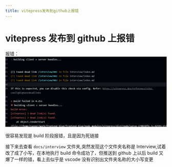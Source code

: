 ```yaml
---
title: vitepress发布到github上报错
---
```


# vitepress 发布到 github 上报错

报错：
![报错信息](./imgs/001_vite_error.png)

很容易发现是 build 阶段报错，且是因为死链接

接下来去查看 `docs/interview` 文件夹,突然发现这个文件夹名称是 Interview,试着改了成了小写，在本地执行 build 命令成功了，但推送到 github 上以后 build 又爆了一样的错，看上去似乎是 vscode 没有识别出文件夹名称的大小写变更
